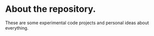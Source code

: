 # About the repository.
These are some experimental code projects and personal ideas about everything.
